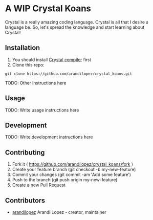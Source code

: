 # A WIP Crystal Koans

Crystal is a really amazing coding language. Crystal is all that I desire a language be. So, let's spread the knowledge and start learning about Crystal!

## Installation

1. You should install [Crystal compiler](https://crystal-lang.org/docs/installation/) first
2. Clone this repo:

```
git clone https://github.com/arandilopez/crystal_koans.git
```

TODO: Other instructions here

## Usage

TODO: Write usage instructions here

## Development

TODO: Write development instructions here

## Contributing

1. Fork it ( https://github.com/arandilopez/crystal_koans/fork )
2. Create your feature branch (git checkout -b my-new-feature)
3. Commit your changes (git commit -am 'Add some feature')
4. Push to the branch (git push origin my-new-feature)
5. Create a new Pull Request

## Contributors

- [arandilopez](https://github.com/arandilopez) Arandi Lopez - creator, maintainer
